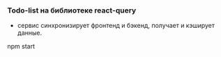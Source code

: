 ### Todo-list на библиотеке react-query

- сервис синхронизирует фронтенд и бэкенд, получает и кэширует данные.

npm start